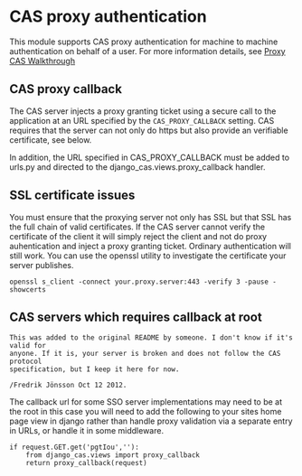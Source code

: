 # CAS proxy authentication

This module supports CAS proxy authentication for machine to machine authentication
on behalf of a user. For more information details, see [Proxy CAS Walkthrough](https://wiki.jasig.org/display/CAS/Proxy+CAS+Walkthrough)

## CAS proxy callback

The CAS server injects a proxy granting ticket using a secure call to the application
at an URL specified by the `CAS_PROXY_CALLBACK` setting. CAS requires that the server
can not only do https but also provide an verifiable certificate, see below.

In addition, the URL specified in CAS_PROXY_CALLBACK must be added to urls.py and 
directed to the django_cas.views.proxy_callback handler.

## SSL certificate issues

You must ensure that the proxying server not only has SSL but that SSL has the full
chain of valid certificates. If the CAS server cannot verify the certificate of the 
client it will simply reject the client and not do proxy auhentication and inject
a proxy granting ticket. Ordinary authentication will still work. You can use
the openssl utility to investigate the certificate your server publishes.

```
openssl s_client -connect your.proxy.server:443 -verify 3 -pause -showcerts 
```

## CAS servers which requires callback at root

```
This was added to the original README by someone. I don't know if it's valid for
anyone. If it is, your server is broken and does not follow the CAS protocol
specification, but I keep it here for now.

/Fredrik Jönsson Oct 12 2012.
``` 

The callback url for some SSO server implementations may need to be at the root
in this case you will need to add the following to your sites home page view 
in django rather than handle proxy validation via a separate entry in URLs, or 
handle it in some middleware. 

```
if request.GET.get('pgtIou',''):
    from django_cas.views import proxy_callback
    return proxy_callback(request)
```
